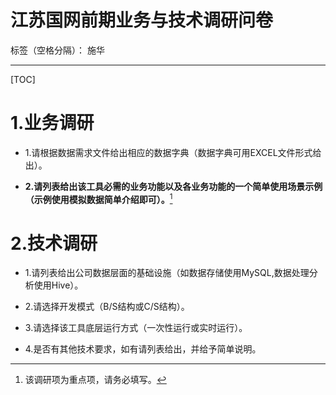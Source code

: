 # 江苏国网前期业务与技术调研问卷

标签（空格分隔）： 施华

---

[TOC]
# **1.业务调研**
+ 1.请根据数据需求文件给出相应的数据字典（数据字典可用EXCEL文件形式给出）。

+ **2.请列表给出该工具必需的业务功能以及各业务功能的一个简单使用场景示例（示例使用模拟数据简单介绍即可）。**[^footnote]

# **2.技术调研**
+ 1.请列表给出公司数据层面的基础设施（如数据存储使用MySQL,数据处理分析使用Hive）。

+ 2.请选择开发模式（B/S结构或C/S结构）。

+ 3.请选择该工具底层运行方式（一次性运行或实时运行）。

+ 4.是否有其他技术要求，如有请列表给出，并给予简单说明。


[^footnote]:该调研项为重点项，请务必填写。






